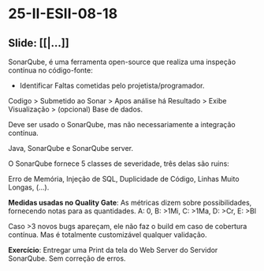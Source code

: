 # 25-II-ESII-08-18

## Slide: [[|...]]

SonarQube, é uma ferramenta open-source que realiza uma inspeção contínua no código-fonte:
- Identificar Faltas cometidas pelo projetista/programador.

Codigo > Submetido ao Sonar > Apos análise há Resultado > Exibe Visualização > (opcional) Base de dados.

Deve ser usado o SonarQube, mas não necessariamente a integração contínua.

Java, SonarQube e SonarQube server.

O SonarQube fornece 5 classes de severidade, três delas são ruins:

Erro de Memória, Injeção de SQL, Duplicidade de Código, Linhas Muito Longas, (...).


**Medidas usadas no Quality Gate**: As métricas dizem sobre possibilidades, fornecendo notas para as quantidades.
  A: 0, B: >1Mi, C: >1Ma, D: >Cr, E: >Bl

Caso >3 novos bugs apareçam, ele não faz o build em caso de cobertura contínua. Mas é totalmente customizável qualquer validação.

**Exercício**: Entregar uma Print da tela do Web Server do Servidor SonarQube. Sem correção de erros.